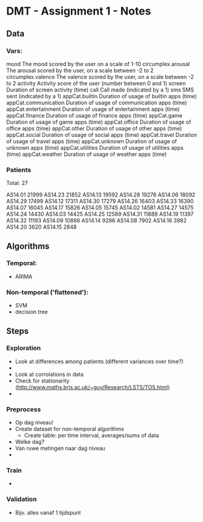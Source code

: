 # DMT - Assignment 1 - Notes

## Data

### Vars:

mood 	The mood scored by the user on a scale of 1-10
circumplex.arousal 	The arousal scored by the user, on a scale between -2 to 2
circumplex.valence 	The valence scored by the user, on a scale between -2 to 2
activity 	Activity score of the user (number between 0 and 1)
screen 	Duration of screen activity (time)
call 	Call made (indicated by a 1)
sms 	SMS sent (indicated by a 1)
appCat.builtin 	Duration of usage of builtin apps (time)
appCat.communication 	Duration of usage of communication apps (time)
appCat.entertainment 	Duration of usage of entertainment apps (time)
appCat.finance 	Duration of usage of finance apps (time)
appCat.game 	Duration of usage of game apps (time)
appCat.office 	Duration of usage of office apps (time)
appCat.other 	Duration of usage of other apps (time)
appCat.social 	Duration of usage of social apps (time)
appCat.travel 	Duration of usage of travel apps (time)
appCat.unknown 	Duration of usage of unknown apps (time)
appCat.utilities 	Duration of usage of utilities apps (time)
appCat.weather 	Duration of usage of weather apps (time)

### Patients

Total: 27

AS14.01    21999
AS14.23    21852
AS14.13    19592
AS14.28    19276
AS14.06    18092
AS14.29    17499
AS14.12    17311
AS14.30    17279
AS14.26    16403
AS14.33    16390
AS14.07    16045
AS14.17    15826
AS14.05    15745
AS14.02    14581
AS14.27    14575
AS14.24    14430
AS14.03    14425
AS14.25    12589
AS14.31    11889
AS14.19    11397
AS14.32    11193
AS14.09    10886
AS14.14     9286
AS14.08     7902
AS14.16     3982
AS14.20     3620
AS14.15     2848

## Algorithms

### Temporal: 

* ARIMA

### Non-temporal ('flattened'):

* SVM
* decision tree


## Steps

### Exploration

* Look at differences among patients (different variances over time?)
* 
* Look at corrolations in data
* Check for stationarity (http://www.maths.bris.ac.uk/~guy/Research/LSTS/TOS.html)
* 

### Preprocess

* Op dag niveau!
* Create dataset for non-temporal algorithms
	* Create table: per time interval, averages/sums of data
* Welke dag?
* Van ruwe metingen naar dag niveau
* 

### Train
* 


### Validation

* Bijv. alles vanaf 1 tijdspunt